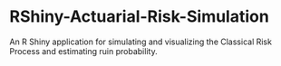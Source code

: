 # RShiny-Actuarial-Risk-Simulation
An R Shiny application for simulating and visualizing the Classical Risk Process and estimating ruin probability.
